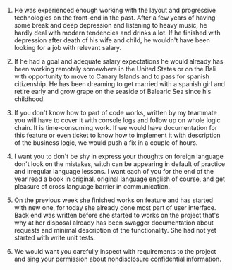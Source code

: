 1. He was experienced enough working with the layout and progressive technologies on the front-end in the past. After a few years of having some break and deep depression and listening to heavy music, he hardly deal with modern tendencies and drinks a lot. If he finished with depression after death of his wife and child, he wouldn't have been looking for a job with relevant salary.

2. If he had a goal and adequate salary expectations he would already has been working remotely somewhere in the United States or on the Bali with opportunity to move to Canary Islands and to pass for spanish citizenship. He has been dreaming to get married with a 
spanish girl and retire early and grow grape on the seaside of Balearic Sea since his childhood.

3. If you don't know how to part of code works, written by my teammate you will have to cover it with console logs and follow up on whole logic chain. It is time-consuming work. If we would have documentation for this feature or even ticket to know how to implement it with description of the business logic, we would push a fix in a couple of hours. 

4.  I want you to don't be shy in express your thoughts on foreign language don't look on the mistakes, witch can be appearing in default of practice and irregular language lessons. I want each of you for the end of the year read a book in original, original language english of course, and get pleasure of cross language barrier  in communication.

5. On the previous week she finished works on feature and has started with new one, for today she already done most part of user interface. Back end was written before she started to works on the project that's why at her disposal already has been swagger documentation about requests and minimal description
of the functionality. She had not yet started with write unit tests.

6. We would want you carefully inspect with requirements to the project and sing your permission about nondisclosure confidential information.
